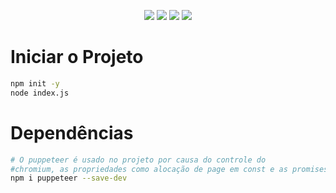 <p align="center">
<img src="https://img.shields.io/badge/Puppeteer-40B5A4?style=for-the-badge&logo=Puppeteer&logoColor=white">
<img src="https://img.shields.io/badge/JavaScript-F7DF1E?style=for-the-badge&logo=javascript&logoColor=black">
<img src="https://img.shields.io/badge/Node.js-339933?style=for-the-badge&logo=nodedotjs&logoColor=white">
<img src="https://img.shields.io/badge/npm-CB3837?style=for-the-badge&logo=npm&logoColor=white">
</p>


# Iniciar o Projeto
```bash
npm init -y
node index.js
```

# Dependências 
```bash
# O puppeteer é usado no projeto por causa do controle do 
#chromium, as propriedades como alocação de page em const e as promises
npm i puppeteer --save-dev
```
